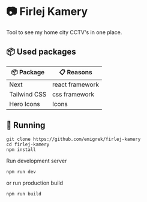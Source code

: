 # 📷 Firlej Kamery
Tool to see my home city CCTV's in one place.

## 📦 Used packages
| 📦 Package  | 📋 Reasons |
| ------------- | ------------- |
| Next | react framework  |
| Tailwind CSS  | css framework  |
| Hero Icons | Icons |

## 🚀 Running
```
git clone https://github.com/emigrek/firlej-kamery
cd firlej-kamery
npm install
```

Run development server
```
npm run dev
```
or
run production build
```
npm run build
```